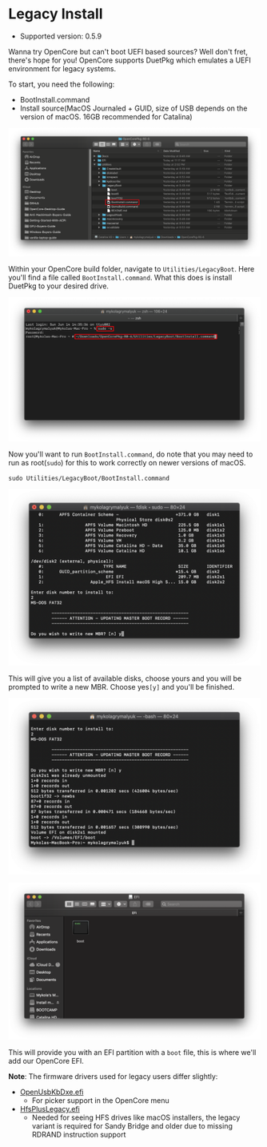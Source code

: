 # Legacy Install

* Supported version: 0.5.9

Wanna try OpenCore but can't boot UEFI based sources? Well don't fret, there's hope for you! OpenCore supports DuetPkg which emulates a UEFI environment for legacy systems.

To start, you need the following:

* BootInstall.command
* Install source(MacOS Journaled + GUID, size of USB depends on the version of macOS. 16GB recommended for Catalina)

![BootInstall Location](/images/extras/legacy-md/download.png)

Within your OpenCore build folder, navigate to `Utilities/LegacyBoot`. Here you'll find a file called `BootInstall.command`. What this does is install DuetPkg to your desired drive.

![](/images/extras/legacy-md/run-boot.png)

Now you'll want to run `BootInstall.command`, do note that you may need to run as root(`sudo`) for this to work correctly on newer versions of macOS.

```text
sudo Utilities/LegacyBoot/BootInstall.command
```

![Disk Selection/writing new MBR](/images/extras/legacy-md/boot-disk.png)

This will give you a list of available disks, choose yours and you will be prompted to write a new MBR. Choose yes`[y]` and you'll be finished.

![Finished Installer](/images/extras/legacy-md/boot-done.png)

![Base EFI](/images/extras/legacy-md/efi-base.png)

This will provide you with an EFI partition with a `boot` file, this is where we'll add our OpenCore EFI.

**Note**: The firmware drivers used for legacy users differ slightly:

* [OpenUsbKbDxe.efi](https://github.com/acidanthera/OpenCorePkg/releases)
  * For picker support in the OpenCore menu
* [HfsPlusLegacy.efi](https://github.com/acidanthera/OcBinaryData/blob/master/Drivers/HfsPlusLegacy.efi)
  * Needed for seeing HFS drives like macOS installers, the legacy variant is required for Sandy Bridge and older due to missing RDRAND instruction support
